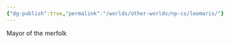 ```yaml
---
{"dg-publish":true,"permalink":"/worlds/other-worlds/np-cs/leomaris/"}
---
```


Mayor of the merfolk